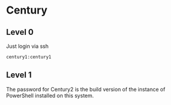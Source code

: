 # Century

## Level 0

Just login via ssh 
```
century1:century1
```

## Level 1

The password for Century2 is the build version of the instance of PowerShell installed on this system. <br>
